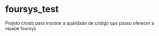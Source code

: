 # foursys_test
Projeto criado para mostrar a qualidade de código que posso oferecer a equipe foursys
